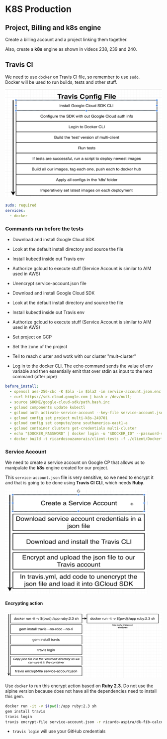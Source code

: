 # K8S Production

## Project, Billing and k8s engine

Create a billing account and a project linking them together.

Also, create a **k8s** engine as shown in videos 238, 239 and 240.

## Travis CI

We need to use `docker` on Travis CI file, so remember to use `sudo`.<br/>
Docker will be used to run builds, tests and other stuff.

![Travis CI Config File](./images/k8s-travis-ci-01.png)

```yaml
sudo: required
services:
  - docker
```

### Commands run before the tests
*  Download and install Google Cloud SDK
*  Look at the default install directory and source the file
*  Install kubectl inside out Travis env
*  Authorize gcloud to execute stuff (Service Account is similar to AIM used in AWS)

*  Unencrypt service-account.json file
*  Download and install Google Cloud SDK
*  Look at the default install directory and source the file
*  Install kubectl inside out Travis env
*  Authorize gcloud to execute stuff (Service Account is similar to AIM used in AWS) 
*  Set project on GCP
*  Set the zone of the project
*  Tell to reach cluster and wotk with our cluster "mult-cluster"
*  Log in to the docker CLI. The echo command sends the value of env variable and then essentially emit that over stdin as input to the next command (after pipe)

```yaml
before_install:
  - openssl aes-256-cbc -K $bla -iv $bla2 -in service-account.json.enc -out service-account.json -d
  - curl https://sdk.cloud.google.com | bash > /dev/null;
  - source $HOME/google-cloud-sdk/path.bash.inc
  - gcloud components update kubectl
  - gcloud auth activate-service-account --key-file service-account.json
  - gcloud config set project multi-k8s-249701
  - gcloud config set compute/zone southamerica-east1-a
  - gcloud container clusters get-credentials multi-cluster
  - echo "$DOCKER_PASSWORD" | docker login -u "$DOCKER_ID" --password-stdi 
  - docker build -t ricardosouzamorais/client-tests -f ./client/Dockerfile.dev ./client
```

### Service Account

We need to create a service account on Google CP that allows us to manipulate the **k8s** engine created for our project.

This `service-account.json` file is very sensitive, so we need to encrypt it and that is going to be done using **Travis CI CLI**, which needs **Ruby**.

![Encrypt file](./images/k8s-travis-ci-02.png)

#### Encrypting action

![Encrypt file](./images/k8s-travis-ci-03.png)

Use `docker` to run this encrypt action based on **Ruby 2.3**. Do not use the alpine version because does not have all the dependencies need to install this gem.

```bash
docker run -it -v $(pwd):/app ruby:2.3 sh
gem install travis
travis login 
travis encrypt-file service-account.json -r ricardo-aspira/dk-fib-calculator-k8s
```

*  `travis login` will use your GitHub credentials
